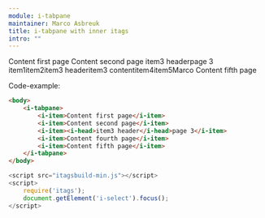 ```yaml
---
module: i-tabpane
maintainer: Marco Asbreuk
title: i-tabpane with inner itags
intro: ""
---
```


<style type="text/css">
    i-tabpane {height: 15em; width: 40em;}
</style>

<i-tabpane pane="2">
    <i-item>Content first page</i-item>
    <i-item>Content second page</i-item>
    <i-item><i-head>item3 header</i-head>page 3</i-item>
    <i-item><i-select value="2" primary-button="true"><i-item>item1</i-item><i-item>item2</i-item><i-item><i-head>item3 header</i-head>item3 content</i-item><i-item>item4</i-item><i-item>item5</i-item></i-select><i-input reset-value="nobody" placeholder="Say your name">Marco</i-input></i-item>
    <i-item>Content fifth page</i-item>
</i-tabpane>

<div id="test"></div>
<p>Code-example:</p>


```html
<body>
    <i-tabpane>
        <i-item>Content first page</i-item>
        <i-item>Content second page</i-item>
        <i-item><i-head>item3 header</i-head>page 3</i-item>
        <i-item>Content fourth page</i-item>
        <i-item>Content fifth page</i-item>
    </i-tabpane>
</body>
```

```js
<script src="itagsbuild-min.js"></script>
<script>
    require('itags');
    document.getElement('i-select').focus();
</script>
```

<script src="../../dist/itagsbuild.js"></script>
<script>
    require('itags');
    var model = {
        value: 4,
        'primary-button': true
    };
    document.bindModel(model, 'i-select');
    document.getElement('i-tabpane').focus();

</script>

